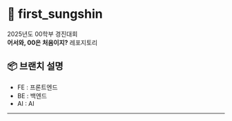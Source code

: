 # 🔮 first_sungshin
2025년도 00학부 경진대회<br> 
**어서와, 00은 처음이지?** 레포지토리 

## 📦 브랜치 설명
- FE : 프론트엔드
- BE : 백엔드
- AI : AI

---